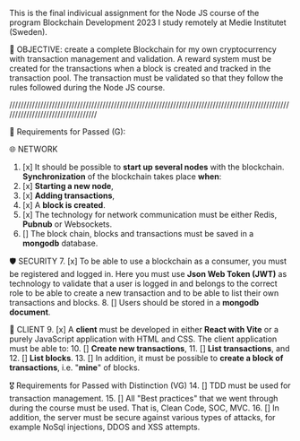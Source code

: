 This is the final indivicual assignment for the Node JS course of the program Blockchain Development 2023 I study remotely at Medie Institutet (Sweden).

🎯 OBJECTIVE: create a complete Blockchain for my own cryptocurrency with transaction management and validation.
A reward system must be created for the transactions when a block is created and tracked in the transaction pool.
The transaction must be validated so that they follow the rules followed during the Node JS course.

//////////////////////////////////////////////////////////////////////////////////////////////////////////////////////////////////

📝 Requirements for Passed (G):

🌐 NETWORK

1. [x] It should be possible to **start up several nodes** with the blockchain.
       **Synchronization** of the blockchain takes place **when**:
2. [x] **Starting a new node**,
3. [x] **Adding transactions**,
4. [x] A **block is created**.
5. [x] The technology for network communication must be either Redis, **Pubnub** or Websockets.
6. [] The block chain, blocks and transactions must be saved in a **mongodb** database.

🛡 SECURITY 7. [x] To be able to use a blockchain as a consumer, you must be registered and logged in. Here you must use **Json Web Token (JWT)** as technology to validate that a user is logged in and belongs to the correct role to be able to create a new transaction and to be able to list their own transactions and blocks. 8. [] Users should be stored in a **mongodb document**.

📱 CLIENT 9. [x] A **client** must be developed in either **React with Vite** or a purely JavaScript application with HTML and CSS.
The client application must be able to: 10. [] **Create new transactions**, 11. [] **List transactions**, and 12. [] **List blocks**. 13. [] In addition, it must be possible to **create a block of transactions**, i.e. "**mine**" of blocks.

🎖 Requirements for Passed with Distinction (VG) 14. [] TDD must be used for transaction management. 15. [] All "Best practices" that we went through during the course must be used. That is, Clean Code, SOC, MVC. 16. [] In addition, the server must be secure against various types of attacks, for example NoSql injections, DDOS and XSS attempts.
